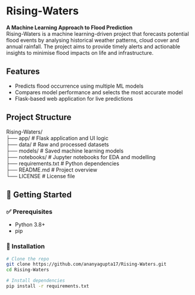 # Rising-Waters
**A Machine Learning Approach to Flood Prediction**  
Rising-Waters is a machine learning-driven project that forecasts potential flood events by analysing historical weather patterns, cloud cover and annual rainfall. The project aims to provide timely alerts and actionable insights to minimise flood impacts on life and infrastructure.


## Features

- Predicts flood occurrence using multiple ML models
- Compares model performance and selects the most accurate model
- Flask-based web application for live predictions


## Project Structure

Rising-Waters/  
├── app/              # Flask application and UI logic  
├── data/             # Raw and processed datasets  
├── models/           # Saved machine learning models  
├── notebooks/        # Jupyter notebooks for EDA and modelling  
├── requirements.txt  # Python dependencies  
├── README.md         # Project overview  
└── LICENSE           # License file  


## 🚀 Getting Started

### ✅ Prerequisites
- Python 3.8+
- pip

### 🔧 Installation
```bash
# Clone the repo
git clone https://github.com/ananyagupta17/Rising-Waters.git
cd Rising-Waters

# Install dependencies
pip install -r requirements.txt
